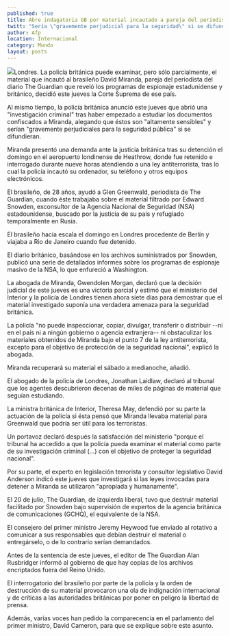 ```yaml
---
published: true
title: Abre indagatoria GB por material incautado a pareja del periodista de The Guardian
twitt: "Sería \"gravemente perjudicial para la seguridad\" si se difunde, arguye. Policía podrá analizar documentos sólo parcialmente, falla la Corte."
author: Afp
location: Internacional
category: Mundo
layout: posts
---
```


![](http://i.imgur.com/QIwLaOmm.jpg)Londres. La policía británica puede examinar, pero sólo parcialmente, el material que incautó al brasileño David Miranda, pareja del periodista del diario The Guardian que reveló los programas de espionaje estadunidense y británico, decidió este jueves la Corte Suprema de ese país.

Al mismo tiempo, la policía británica anunció este jueves que abrió una "investigación criminal" tras haber empezado a estudiar los documentos confiscados a Miranda, alegando que éstos son "altamente sensibles" y serían "gravemente perjudiciales para la seguridad pública" si se difundieran.

Miranda presentó una demanda ante la justicia británica tras su detención el domingo en el aeropuerto londinense de Heathrow, donde fue retenido e interrogado durante nueve horas atendiendo a una ley antiterrorista, tras lo cual la policía incautó su ordenador, su teléfono y otros equipos electrónicos.

El brasileño, de 28 años, ayudó a Glen Greenwald, periodista de The Guardian, cuando éste trabajaba sobre el material filtrado por Edward Snowden, exconsultor de la Agencia Nacional de Seguridad (NSA) estadounidense, buscado por la justicia de su país y refugiado temporalmente en Rusia.

El brasileño hacía escala el domingo en Londres procedente de Berlín y viajaba a Rio de Janeiro cuando fue detenido.

El diario británico, basándose en los archivos suministrados por Snowden, publicó una serie de detallados informes sobre los programas de espionaje masivo de la NSA, lo que enfureció a Washington.

La abogada de Miranda, Gwendolen Morgan, declaró que la decisión judicial de este jueves es una victoria parcial y estimó que el ministerio del Interior y la policía de Londres tienen ahora siete días para demostrar que el material investigado suponía una verdadera amenaza para la seguridad británica.

La policía "no puede inspeccionar, copiar, divulgar, transferir o distribuir --ni en el país ni a ningún gobierno o agencia extranjera-- ni obstaculizar los materiales obtenidos de Miranda bajo el punto 7 de la ley antiterrorista, excepto para el objetivo de protección de la seguridad nacional", explicó la abogada.

Miranda recuperará su material el sábado a medianoche, añadió.

El abogado de la policía de Londres, Jonathan Laidlaw, declaró al tribunal que los agentes descubrieron decenas de miles de páginas de material que seguían estudiando.

La ministra británica de Interior, Theresa May, defendió por su parte la actuación de la policía si ésta pensó que Miranda llevaba material para Greenwald que podría ser útil para los terroristas.

Un portavoz declaró después la satisfacción del ministerio "porque el tribunal ha accedido a que la policía pueda examinar el material como parte de su investigación criminal (...) con el objetivo de proteger la seguridad nacional".

Por su parte, el experto en legislación terrorista y consultor legislativo David Anderson indicó este jueves que investigará si las leyes invocadas para detener a Miranda se utilizaron "apropiada y humanamente".

El 20 de julio, The Guardian, de izquierda liberal, tuvo que destruir material facilitado por Snowden bajo supervisión de expertos de la agencia británica de comunicaciones (GCHQ), el equivalente de la NSA.

El consejero del primer ministro Jeremy Heywood fue enviado al rotativo a comunicar a sus responsables que debían destruir el material o entregárselo, o de lo contrario serían demandados.

Antes de la sentencia de este jueves, el editor de The Guardian Alan Rusbridger informó al gobierno de que hay copias de los archivos encriptados fuera del Reino Unido.

El interrogatorio del brasileño por parte de la policía y la orden de destrucción de su material provocaron una ola de indignación internacional y de críticas a las autoridades británicas por poner en peligro la libertad de prensa.

Además, varias voces han pedido la comparecencia en el parlamento del primer ministro, David Cameron, para que se explique sobre este asunto.
